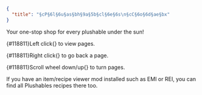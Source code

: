 ```json
{
  "title": "§cP§6l§6u§as§bh§9a§5b§cl§6e§6s\n§cC§6o§6d§ae§bx"
}
```

Your one-stop shop for every plushable under the sun!


{#118811}Left click{} to view pages.

{#118811}Right click{} to go back a page.

{#118811}Scroll wheel down/up{} to turn pages.


If you have an item/recipe viewer mod installed such as EMI or REI, you can find all Plushables recipes there too.